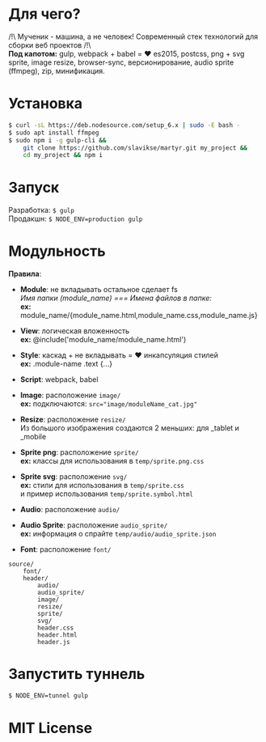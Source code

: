 # Для чего?  
/!\ Мученик - машина, а не человек! Современный стек технологий для сборки веб проектов /!\    
**Под капотом:**
gulp, webpack + babel = ❤ es2015, postcss, png + svg sprite, image resize, browser-sync, версионирование, audio sprite (ffmpeg), zip, минификация.

# Установка
```sh
$ curl -sL https://deb.nodesource.com/setup_6.x | sudo -E bash -
$ sudo apt install ffmpeg
$ sudo npm i -g gulp-cli &&
    git clone https://github.com/slavikse/martyr.git my_project &&
    cd my_project && npm i
```
# Запуск
Разработка: ```$ gulp```   
Продакшн: ```$ NODE_ENV=production gulp```

# Модульность
**Правила**:   
* **Module**: не вкладывать остальное сделает fs   
  *Имя папки (module_name) === Имена файлов в папке:*   
  **ex:** module_name/{module_name.html,module_name.css,module_name.js}

* **View**: логическая вложенность   
  **ex:** @include('module_name/module_name.html')   

* **Style**: каскад + не вкладывать = ❤ инкапсуляция стилей   
  **ex:** .module-name .text {...}

* **Script**: webpack, babel 

* **Image**: расположение ```image/```  
  **ex:** подключаются: ``` src="image/moduleName_cat.jpg" ```
  
* **Resize**: расположение ```resize/```   
  Из большого изображения создаются 2 меньших: для _tablet и _mobile    
  
* **Sprite png**: расположение ```sprite/```   
  **ex:** классы для использования в ```temp/sprite.png.css```

* **Sprite svg**: расположение ```svg/```   
  **ex:** стили для использования в ```temp/sprite.css```   
    и пример использования ```temp/sprite.symbol.html```

* **Audio**: расположение ```audio/```

* **Audio Sprite**: расположение ```audio_sprite/```   
  **ex:** информация о спрайте ```temp/audio/audio_sprite.json```

* **Font**: расположение ```font/```   

```
source/
    font/               
    header/
        audio/
        audio_sprite/
        image/
        resize/
        sprite/
        svg/
        header.css
        header.html
        header.js
```
# Запустить туннель
```sh
$ NODE_ENV=tunnel gulp
```
# MIT License
